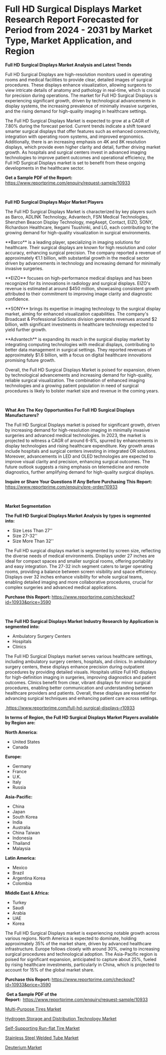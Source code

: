 <p><h1>Full HD Surgical Displays Market Research Report Forecasted for Period from 2024 -  2031 by Market Type, Market Application, and Region</h1></p><p><strong>Full HD Surgical Displays Market Analysis and Latest Trends</strong></p>
<p><p>Full HD Surgical Displays are high-resolution monitors used in operating rooms and medical facilities to provide clear, detailed images of surgical procedures. These displays enhance visualization, allowing surgeons to view intricate details of anatomy and pathology in real-time, which is crucial for precision during operations. The market for Full HD Surgical Displays is experiencing significant growth, driven by technological advancements in display systems, the increasing prevalence of minimally invasive surgeries, and the rising demand for high-quality imaging in healthcare settings.</p><p>The Full HD Surgical Displays Market is expected to grow at a CAGR of 7.80% during the forecast period. Current trends indicate a shift toward smarter surgical displays that offer features such as enhanced connectivity, integration with operating room systems, and improved ergonomics. Additionally, there is an increasing emphasis on 4K and 8K resolution displays, which provide even higher clarity and detail, further driving market growth. As hospitals and surgical centers invest in advanced imaging technologies to improve patient outcomes and operational efficiency, the Full HD Surgical Displays market is set to benefit from these ongoing developments in the healthcare sector.</p></p>
<p><strong>Get a Sample PDF of the Report:&nbsp;</strong> <a href="https://www.reportprime.com/enquiry/request-sample/10933">https://www.reportprime.com/enquiry/request-sample/10933</a></p>
<p>&nbsp;</p>
<p><strong>Full HD Surgical Displays Major Market Players</strong></p>
<p><p>The Full HD Surgical Displays Market is characterized by key players such as Barco, ADLINK Technology, Advantech, FSN Medical Technologies, Shenzhen Beacon Display Technology, megAsept, Contact, EIZO, SONY, Richardson Healthcare, Ikegami Tsushinki, and LG, each contributing to the growing demand for high-quality visualization in surgical environments.</p><p>**Barco** is a leading player, specializing in imaging solutions for healthcare. Their surgical displays are known for high resolution and color accuracy, enhancing surgical precision. The company reported a revenue of approximately €1.1 billion, with substantial growth in the medical sector driven by advancements in technology and increasing demand for minimally invasive surgeries.</p><p>**EIZO** focuses on high-performance medical displays and has been recognized for its innovations in radiology and surgical displays. EIZO's revenue is estimated at around $450 million, showcasing consistent growth attributed to their commitment to improving image clarity and diagnostic confidence.</p><p>**SONY** brings its expertise in imaging technology to the surgical display market, aiming for enhanced visualization capabilities. The company's Broadcast & Professional Solutions division generates revenues around $2 billion, with significant investments in healthcare technology expected to yield further growth.</p><p>**Advantech** is expanding its reach in the surgical display market by integrating computing technologies with medical displays, contributing to better data management in surgical settings. They reported revenues of approximately $1.6 billion, with a focus on digital healthcare innovations promising future growth.</p><p>Overall, the Full HD Surgical Displays Market is poised for expansion, driven by technological advancements and increasing demand for high-quality, reliable surgical visualization. The combination of enhanced imaging technologies and a growing patient population in need of surgical procedures is likely to bolster market size and revenue in the coming years.</p></p>
<p>&nbsp;</p>
<p><strong>What Are The Key Opportunities For Full HD Surgical Displays Manufacturers?</strong></p>
<p><p>The Full HD Surgical Displays market is poised for significant growth, driven by increasing demand for high-resolution imaging in minimally invasive surgeries and advanced medical technologies. In 2023, the market is projected to witness a CAGR of around 6-8%, spurred by enhancements in display technologies and rising healthcare expenditure. Key growth areas include hospitals and surgical centers investing in integrated OR solutions. Moreover, advancements in LED and OLED technologies are expected to improve visual clarity and precision, enhancing surgical outcomes. The future outlook suggests a rising emphasis on telemedicine and remote diagnostics, further amplifying demand for high-quality surgical displays.</p></p>
<p><strong>Inquire or Share Your Questions If Any Before Purchasing This Report:</strong> <a href="https://www.reportprime.com/enquiry/pre-order/10933">https://www.reportprime.com/enquiry/pre-order/10933</a></p>
<p>&nbsp;</p>
<p><strong>Market Segmentation</strong></p>
<p><strong>The Full HD Surgical Displays Market Analysis by types is segmented into:</strong></p>
<p><ul><li>Size Less Than 27''</li><li>Size 27-32''</li><li>Size More Than 32''</li></ul></p>
<p><p>The Full HD surgical displays market is segmented by screen size, reflecting the diverse needs of medical environments. Displays under 27 inches are ideal for compact spaces and smaller surgical rooms, offering portability and easy integration. The 27-32 inch segment caters to larger operating rooms, providing a balance between screen visibility and space efficiency. Displays over 32 inches enhance visibility for whole surgical teams, enabling detailed imaging and more collaborative procedures, crucial for complex surgeries and advanced medical applications.</p></p>
<p><strong>Purchase this Report:&nbsp;</strong><a href="https://www.reportprime.com/checkout?id=10933&price=3590">https://www.reportprime.com/checkout?id=10933&price=3590</a></p>
<p>&nbsp;</p>
<p><strong>The Full HD Surgical Displays Market Industry Research by Application is segmented into:</strong></p>
<p><ul><li>Ambulatory Surgery Centers</li><li>Hospitals</li><li>Clinics</li></ul></p>
<p><p>The Full HD Surgical Displays market serves various healthcare settings, including ambulatory surgery centers, hospitals, and clinics. In ambulatory surgery centers, these displays enhance precision during outpatient procedures by providing detailed visuals. Hospitals utilize Full HD displays for high-definition imaging in surgeries, improving diagnostics and patient outcomes. Clinics benefit from clear, vibrant displays for minor surgical procedures, enabling better communication and understanding between healthcare providers and patients. Overall, these displays are essential for advancing surgical techniques and enhancing patient care across settings.</p></p>
<p><a href="https://www.reportprime.com/full-hd-surgical-displays-r10933">&nbsp;https://www.reportprime.com/full-hd-surgical-displays-r10933</a></p>
<p><strong>In terms of Region, the Full HD Surgical Displays Market Players available by Region are:</strong></p>
<p>
    <p> <strong> North America: </strong>
        <ul>
            <li>United States</li>
            <li>Canada</li>
        </ul>
        </p> 
    <p> <strong> Europe: </strong>
        <ul>
            <li>Germany</li>
            <li>France</li>
            <li>U.K.</li>
            <li>Italy</li>
            <li>Russia</li>
        </ul>
        </p> 
    <p> <strong> Asia-Pacific: </strong>
        <ul>
            <li>China</li>
            <li>Japan</li>
            <li>South Korea</li>
            <li>India</li>
            <li>Australia</li>
            <li>China Taiwan</li>
            <li>Indonesia</li>
            <li>Thailand</li>
            <li>Malaysia</li>
        </ul>
        </p> 
    <p> <strong> Latin America: </strong>
        <ul>
            <li>Mexico</li>
            <li>Brazil</li>
            <li>Argentina Korea</li>
            <li>Colombia</li>
        </ul>
        </p> 
    <p> <strong> Middle East & Africa: </strong>
        <ul>
            <li>Turkey</li>
            <li>Saudi</li>
            <li>Arabia</li>
            <li>UAE</li>
            <li>Korea</li>
        </ul>
    </p>
    </p>
<p><p>The Full HD Surgical Displays market is experiencing notable growth across various regions. North America is expected to dominate, holding approximately 35% of the market share, driven by advanced healthcare infrastructure. Europe follows closely with around 30%, owing to increasing surgical procedures and technological adoption. The Asia-Pacific region is poised for significant expansion, anticipated to capture about 25%, fueled by rising healthcare investments, particularly in China, which is projected to account for 15% of the global market share.</p></p>
<p><strong>Purchase this Report: </strong><a href="https://www.reportprime.com/checkout?id=10933&price=3590">https://www.reportprime.com/checkout?id=10933&price=3590</a></p>
<p>&nbsp;<strong>Get a Sample PDF of the Report:&nbsp;&nbsp;</strong><a href="https://www.reportprime.com/enquiry/request-sample/10933">https://www.reportprime.com/enquiry/request-sample/10933</a></p>
<p><strong></strong></p>
<p><p><a href="https://issuu.com/reportprime-2/docs/multi-purpose-tires-market-size-203_18481f9f0a4229">Multi-Purpose Tires Market</a></p><p><a href="https://medium.com/@haangelat16/the-global-hydrogen-storage-and-distribution-technology-market-is-at-the-forefront-of-innovation-b2c1e6f4ec66">Hydrogen Storage and Distribution Technology Market</a></p><p><a href="https://issuu.com/reportprime-2/docs/self-supporting-run-flat-tire-marke_6a4fcec91daf20">Self-Supporting Run-flat Tire Market</a></p><p><a href="https://www.linkedin.com/pulse/stainless-steel-welded-tube-market-share-new-trends-analysis-9fpge?trackingId=mnniIlFsQLOd7YZbJE1Gtw%3D%3D">Stainless Steel Welded Tube Market</a></p><p><a href="https://www.linkedin.com/pulse/insights-deuterium-market-size-which-expanding-86-cagr-fyrje?trackingId=RfNCLjDCSpyhlhZJAm7%2FzQ%3D%3D">Deuterium Market</a></p></p>